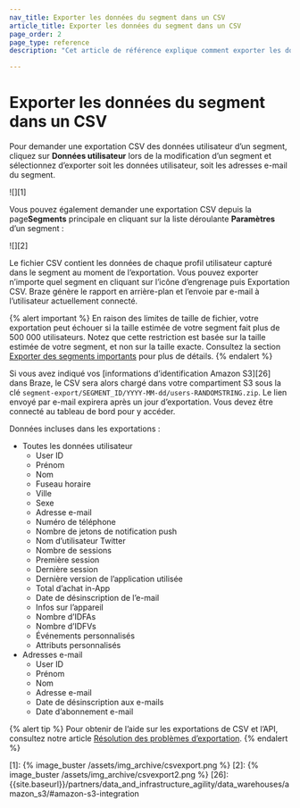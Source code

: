 ```yaml
---
nav_title: Exporter les données du segment dans un CSV
article_title: Exporter les données du segment dans un CSV
page_order: 2
page_type: reference
description: "Cet article de référence explique comment exporter les données d’un segment dans un fichier CSV."

---
```


# Exporter les données du segment dans un CSV

Pour demander une exportation CSV des données utilisateur d’un segment, cliquez sur **Données utilisateur** lors de la modification d’un segment et sélectionnez d’exporter soit les données utilisateur, soit les adresses e-mail du segment.

![][1]

Vous pouvez également demander une exportation CSV depuis la page**Segments** principale en cliquant sur la liste déroulante<i class="fas fa-gear"></i> **Paramètres** d’un segment :

![][2]

Le fichier CSV contient les données de chaque profil utilisateur capturé dans le segment au moment de l’exportation. Vous pouvez exporter n’importe quel segment en cliquant sur l’icône d’engrenage puis Exportation CSV. Braze génère le rapport en arrière-plan et l’envoie par e-mail à l’utilisateur actuellement connecté.

{% alert important %} 
En raison des limites de taille de fichier, votre exportation peut échouer si la taille estimée de votre segment fait plus de 500 000 utilisateurs. Notez que cette restriction est basée sur la taille estimée de votre segment, et non sur la taille exacte. Consultez la section [Exporter des segments importants]({{site.baseurl}}/help/help_articles/segments/exporting_large_segments/) pour plus de détails.
{% endalert %}

Si vous avez indiqué vos [informations d’identification Amazon S3][26] dans Braze, le CSV sera alors chargé dans votre compartiment S3 sous la clé `segment-export/SEGMENT_ID/YYYY-MM-dd/users-RANDOMSTRING.zip`. Le lien envoyé par e-mail expirera après un jour d’exportation. Vous devez être connecté au tableau de bord pour y accéder.

Données incluses dans les exportations :

- Toutes les données utilisateur
    - User ID
    - Prénom
    - Nom
    - Fuseau horaire
    - Ville
    - Sexe
    - Adresse e-mail
    - Numéro de téléphone
    - Nombre de jetons de notification push
    - Nom d’utilisateur Twitter
    - Nombre de sessions
    - Première session
    - Dernière session
    - Dernière version de l’application utilisée
    - Total d’achat in-App
    - Date de désinscription de l’e-mail 
    - Infos sur l’appareil
    - Nombre d’IDFAs
    - Nombre d’IDFVs
    - Événements personnalisés
    - Attributs personnalisés
- Adresses e-mail
    - User ID
    - Prénom
    - Nom
    - Adresse e-mail
    - Date de désinscription aux e-mails
    - Date d’abonnement e-mail

{% alert tip %}
Pour obtenir de l’aide sur les exportations de CSV et l’API, consultez notre article [Résolution des problèmes d’exportation]({{site.baseurl}}/user_guide/data_and_analytics/export_braze_data/export_troubleshooting/).
{% endalert %} 

[1]: {% image_buster /assets/img_archive/csvexport.png %}
[2]: {% image_buster /assets/img_archive/csvexport2.png %}
[26]: {{site.baseurl}}/partners/data_and_infrastructure_agility/data_warehouses/amazon_s3/#amazon-s3-integration
